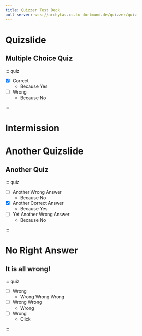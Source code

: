 ```yaml
---
title: Quizzer Test Deck
poll-server: wss://archytas.cs.tu-dortmund.de/quizzer/quiz
---
```


# Quizslide

<style>
:root {
/* quizzes */
  --green-background-color: var(--accent3-bbg);
  --green-border-color: var(--accent3);
  --red-background-color: var(--accent0-bbg);
  --red-border-color: var(--accent0);
}

#quiz-connection-indicator {
  cursor: help;
}

#quiz-connection-indicator.ok {
  color: var(--greenish);
}

#quiz-connection-indicator.error {
  color: var(--redish);
}

/* Poll from tudo */

/* quiz flex layout */
.reveal .quiz ul {
  display: flex;
  flex-direction: row;
  flex-wrap: wrap;
  justify-content: center;
  align-items: center;
  align-content: center;
  text-align: center;
  counter-reset: answer;
  margin-top: 1em;
}

/* possibility to hide quizzes */
.hide-quizzes .reveal .quiz,
.hide-quizzes .reveal .quiz * {
  visibility: hidden;
}

/* one quiz item */
.reveal .quiz ul li {
  display: inline-block;
  position: relative;
  text-align: left;
  margin: 0.5em;
  border: 3px solid var(--blueish);
  border-radius: 0.5em;
  padding: 0.5em;
  font-weight: normal;
  background-color: var(--shade1);
  cursor: pointer;
}

/* add A, B, C, D... */
.reveal .quiz ul.task-list > li::before {
  content: counter(answer, upper-latin) ": ";
  counter-increment: answer;
  margin-right: 0.5em;
  font-weight: bold;
}

/* remove task list checkbox */
.reveal .quiz ul.task-list li > input[type="checkbox"] {
  display: none;
}

/* 2nd level ul contains tool tip */
.reveal .quiz ul.task-list li ul {
  display: inline-block;
  margin: 0;
  padding: 0;
}

/* don't need this for 2nd level */
.reveal .quiz ul.task-list li ul li::before {
  display: none;
}

/* tool tip */
.reveal .quiz ul li ul li {
  display: block;
  visibility: hidden;
  max-width: 95%;
  top: 100%;
  left: 5px;
  background-color: grey;
  color: #ffffff;
  text-align: center;
  margin: 5px;
  padding: 5px;
  border-radius: 6px;
  border: none;
  position: absolute;
  z-index: 1;
  font-size: 1rem;
}
.reveal .show-answer:hover ul li {
  visibility: visible;
}

/* once clicked, wrong answers are red */
.reveal .quiz ul li.wrong {
  --quiz-background-color: var(--red-background-color);
  --quiz-border-color: var(--red-border-color);
  --quiz-icon: "\f00d";
}

/* once clicked, correct answers are green */
.reveal .quiz ul li.right {
  --quiz-background-color: var(--green-background-color);
  --quiz-border-color: var(--green-border-color);
  --quiz-icon: "\f00c";
}

.reveal .quiz ul li.show-answer {
  background-color: var(--quiz-background-color);
  border-color: var(--quiz-border-color);
}
.reveal .quiz ul li.show-answer::after {
  font-style: normal;
  font-variant: normal;
  text-rendering: auto;
  font-weight: 900;
  font-family: "Font Awesome 5 Free";
  content: var(--quiz-icon);
  position: absolute;
  font-size: 15px;
  right: 0.2em;
  bottom: -0.1em;
  padding: 0.1em;
  color: var(--quiz-border-color);
}

/*********************************************
 * override quiz-wue settings
 *********************************************/

.reveal [class*="quiz-"] button {
  font: inherit;
  font-size: 0.9em;
  margin: 0.5em;
  padding: 0.5em;
  color: var(--shade6);
  background: var(--shade1);
  border: 2px solid var(--icon-active-color);
  border-radius: 0.5em;
}

.reveal .quiz-ft button {
  display: none;
}

.reveal .quiz-ft input {
  font: inherit;
  font-size: 0.8em;
  margin: 0.5em;
  padding: 0.5em;
  border-radius: 0.25em;
  border: 2px solid var(--blueish);
  color: var(--shade6);
  background-color: var(--shade1);
  outline: none;
}

.reveal .qft-solutions,
.reveal .qft-solutions.solved {
  display: none;
}

.reveal .quiz-ic select {
  font: inherit;
  font-size: 0.9em;
  font-weight: normal;
  border: 2px solid var(--blueish);
  color: var(--shade6);
  background-color: var(--shade1);
  outline: none;
  margin: 0.5em;
  padding: 0.5em;
  border-radius: 0.25em;
}

.reveal .quiz-ic option {
  font: inherit;
  font-size: inherit;
  font-weight: normal;
}

.reveal .quiz-mi {
  width: calc(
    var(--slide-width) - 2 * var(--block-outset) - 2 * var(--block-border-width)
  );
  text-align: center;
}

.reveal .quiz-mi .buckets,
.reveal .quiz-mi .matchItems {
  box-sizing: border-box;
  border: 2px solid var(--shade3);
  padding: 15px 10px;
  gap: 10px;
}

.reveal .quiz-mi .buckets {
  margin-bottom: 20px;
  margin-top: 60px;
}

.reveal .quiz-mi .buckets:before,
.reveal .quiz-mi .matchItems:before {
  position: absolute;
  top: -20px;
  left: 10px;
  font-size: 15px;
  background-color: var(--shade0);
  padding: 5px;
  color: var(--shade3);
}

.reveal .quiz-mi .matchItems:after {
  position: absolute;
  bottom: -30px;
  border-left: 30px solid transparent;
  border-right: 30px solid transparent;
  border-top: 30px solid var(--shade3);
}

.reveal .quiz-mi .bucket {
  display: block;
  flex: 1 0;
  margin: 0;
  padding: 10px;
  border: 1px solid var(--shade3);
}

.reveal .quiz-mi .matchItem {
  display: block;
  overflow: hidden;
  width: fit-content;
  border: 2px solid var(--blueish);
  border-radius: 10px;
  padding: 10px;
  cursor: grab;
  margin: auto;
  background-color: var(--shade1);
}

.reveal [class*="quiz"] .show-right {
  background-color: var(--green-background-color);
  border-color: var(--green-border-color);
  --quiz-icon: "\f00c";
  --quiz-border-color: var(--green-border-color);
  position: relative;
}

.reveal [class*="quiz"] .show-wrong {
  background-color: var(--red-background-color);
  border-color: var(--red-border-color);
  --quiz-icon: "\f00d";
  --quiz-border-color: var(--red-border-color);
  position: relative;
}

.reveal [class*="quiz-"] .show-right::after,
.reveal [class*="quiz-"] .show-wrong::after {
  font-style: normal;
  font-variant: normal;
  text-rendering: auto;
  font-weight: 900;
  font-family: "Font Awesome 5 Free";
  content: var(--quiz-icon);
  position: absolute;
  font-size: 15px;
  right: 0.2em;
  bottom: -0.1em;
  padding: 0.1em;
  color: var(--quiz-border-color);
}

/*********************************************
 * quiz polling
 *********************************************/

.reveal-viewport:not(.poll) .poll-only {
  display: none;
}

#poll-chart {
  font-size: var(--icon-size);
  position: absolute;
  left: auto;
  top: auto;
  right: 0.5em;
  bottom: 0.5em;
  visibility: hidden;
  z-index: 34;
  width: 420px;
  height: 320px;
  margin: auto;
  padding: 0.5em;
  text-align: center;
  border: 3px solid var(--blueish);
  border-radius: 0.5em;
  background-color: var(--shade0);
  transform-origin: bottom right;
  box-shadow: 3px 5px 5px var(--shade3);
}

#poll-chart.canvas {
  top: 0;
  left: 0;
  width: 400px;
  height: 300px;
}

#poll-votes {
  font-size: var(--icon-size);
  color: var(--icon-inactive-color);
  text-align: center;
  display: none;
}

#qrcode-container {
  display: none;
  z-index: 4000;
  position: absolute;
  left: 0;
  right: 0;
  bottom: 0;
  top: 0;
  height: 100%;
  background: rgba(0, 0, 0, 0.5);
  backdrop-filter: blur(6px);
  flex-flow: column nowrap;
  align-items: center;
  justify-content: center;
  gap: 0.5em;
}
#qrcode-container.show {
  display: flex;
}

#qrcode-canvas {
  height: 66vh;
  min-height: 0;
  aspect-ratio: 1 / 1;
  background-color: white;
  padding: 0.5em;
  border-radius: 0.25em;
}
#qrcode-canvas.smaller {
  height: 33vh;
}

#qrcode-link {
  display: block;
  font-size: 2rem;
  font-weight: bold;
  padding: 0.5em;
  border-radius: 0.25em;
  background-color: var(--background-color);
}

#close-qr-button {
  position: absolute;
  right: 0;
  top: 0;
  z-index: 4001;
  background-color: var(--background-color);
  border-radius: 100%;
  color: var(--icon-inactive-color);
}
#close-qr-button:hover {
  color: var(--icon-active-color);
}

</style>

## Multiple Choice Quiz

::: quiz

- [X] Correct
  - Because Yes
- [ ] Wrong
  - Because No

:::

# Intermission

# Another Quizslide

## Another Quiz

::: quiz

- [ ] Another Wrong Answer
  - Because No
- [X] Another Correct Answer
  - Because Yes
- [ ] Yet Another Wrong Answer
  - Because No

:::

# No Right Answer

## It is all wrong!

::: quiz

- [ ] Wrong
  - Wrong Wrong Wrong
- [ ] Wrong Wrong
  - Wrong
- [ ] Wrong
  - Click

:::